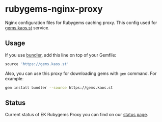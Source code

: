 # rubygems-nginx-proxy
Nginx configuration files for Rubygems caching proxy. This config used for [gems.kaos.st](https://gems.kaos.st) service.

## Usage

If you use [bundler](http://bundler.io), add this line on top of your Gemfile:
```ruby
source 'https://gems.kaos.st'
```

Also, you can use this proxy for downloading gems with `gem` command. For example:

```bash
gem install bundler --source https://gems.kaos.st
```

## Status

Current status of EK Rubygems Proxy you can find on our [status page](http://status.gems.kaos.st).
